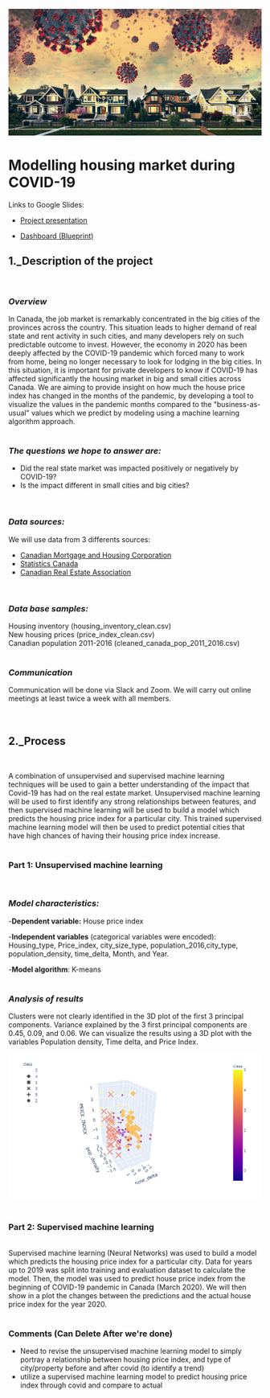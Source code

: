 ![housing market](https://github.com/lskerrett/Covid-and-Real-Estate-Canada/blob/master/Resources/housing%20market.jpg)


# **Modelling housing market during COVID-19**

Links to Google Slides:

- [Project presentation](https://docs.google.com/presentation/d/1XloGJetDxiyN7Yh3OSNy-hipRLcIVP5_HimekSp4Ru0/edit?usp=sharing)

- [Dashboard (Blueprint)](https://docs.google.com/presentation/d/1xjqhkGYUn4ZUA-6dhtKq79eNqyQp06-95V_FGOHLePA/edit?usp=sharing)

## **1._Description of the project** <br>
<br>

### *Overview*<br>
In Canada, the job market is remarkably concentrated in the big cities of the provinces across the country. This situation leads to higher demand of real state and rent activity in such cities, and many developers rely on such predictable outcome to invest. However, the economy in 2020 has been deeply affected by the COVID-19 pandemic which forced many to work from home, being no longer necessary to look for lodging in the big cities. In this situation, it is important for private developers to know if COVID-19 has affected significantly the housing market in big and small cities across Canada. We are aiming to provide insight on how much the house price index has changed in the months of the pandemic, by developing a tool to visualize the values in the pandemic months compared to the "business-as-usual" values which we predict by modeling using a machine learning algorithm approach.
<br>
<br>
### *The questions we hope to answer are: <br>*

- Did the real state market was impacted positively or negatively by COVID-19?
- Is the impact different in small cities and big cities?
<br>

### *Data sources: <br>*

We will use data from 3 differents sources: <br>

- [Canadian Mortgage and Housing Corporation](https://www.cmhc-schl.gc.ca/en/data-and-research) <br>
- [Statistics Canada](https://www150.statcan.gc.ca/n1/en/type/data?subject_levels=46) <br>
- [Canadian Real Estate Association](https://creastats.crea.ca/en-CA/) <br>
<br>

### *Data base samples:*
Housing inventory (housing_inventory_clean.csv) <br>
New housing prices (price_index_clean.csv) <br>
Canadian population 2011-2016 (cleaned_canada_pop_2011_2016.csv)<br>
<br>
### *Communication*

Communication will be done via Slack and Zoom. We will carry out online meetings at least twice a week with all members.
<br>
<br>
<br>
## **2._Process**<br>
<br>

A combination of unsupervised and supervised machine learning techniques will be used to gain a better understanding of the impact that Covid-19 has had on the real estate market. Unsupervised machine learning will be used to first identify any strong relationships between features, and then supervised machine learning will be used to build a model which predicts the housing price index for a particular city. This trained supervised machine learning model will then be used to predict potential cities that have high chances of having their housing price index increase. <br>
<br>
### **Part 1: Unsupervised machine learning**
<br>

### *Model characteristics:*

-**Dependent variable:** House price index <br>

-**Independent variables** (categorical variables were encoded): <br>
Housing_type, Price_index, city_size_type, population_2016,city_type, population_density, time_delta, Month, and Year.<br>

-**Model algorithm**: K-means <br>
<br>
### *Analysis of results*

Clusters were not clearly identified in the 3D plot of the first 3 principal components. Variance explained by the 3 first principal components are 0.45, 0.09, and 0.06. We can visualize the results using a 3D plot with the variables Population density, Time delta, and Price Index.

![Unsupervised machine learning result visualization](/Resources/Unsupervised_ML_plot.png)
<br>
<br>
### **Part 2: Supervised machine learning**
<br>
Supervised machine learning (Neural Networks) was used to build a model which predicts the housing price index for a particular city. Data for years up to 2019 was split into training and evaluation dataset to calculate the model. Then, the model was used to predict house price index from the beginning of COVID-19 pandemic in Canada (March 2020). We will then show in a plot the changes between the predictions and the actual house price index for the year 2020.<br>
<br>

### Comments (Can Delete After we're done)
- Need to revise the unsupervised machine learning model to simply portray a relationship between housing price index, and type of city/property before and after covid (to identify a trend) 
- utilize a supervised machine learning model to predict housing price index through covid and compare to actual 
